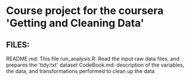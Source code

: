 Course project for the coursera 'Getting and Cleaning Data'
=======

## FILES:
README.md: This file
run_analysis.R: Read the input raw data files, and prepares the 'tidy.txt' dataset
CodeBook.md: description of the variables, the data, and transformations performed to clean up the data
